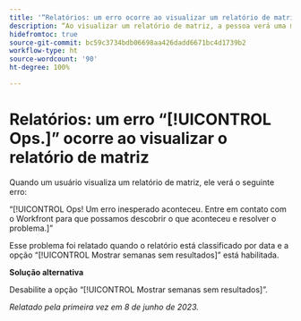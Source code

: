 ```yaml
---
title: '“Relatórios: um erro ocorre ao visualizar um relatório de matriz”'
description: “Ao visualizar um relatório de matriz, a pessoa verá uma mensagem de erro.”
hidefromtoc: true
source-git-commit: bc59c3734bdb06698aa426dadd6671bc4d1739b2
workflow-type: ht
source-wordcount: '90'
ht-degree: 100%

---
```



# Relatórios: um erro “[!UICONTROL Ops.]” ocorre ao visualizar o relatório de matriz

Quando um usuário visualiza um relatório de matriz, ele verá o seguinte erro:

“[!UICONTROL Ops! Um erro inesperado aconteceu. Entre em contato com o Workfront para que possamos descobrir o que aconteceu e resolver o problema.]”

Esse problema foi relatado quando o relatório está classificado por data e a opção “[!UICONTROL Mostrar semanas sem resultados]” está habilitada.

**Solução alternativa**

Desabilite a opção “[!UICONTROL Mostrar semanas sem resultados]”.

_Relatado pela primeira vez em 8 de junho de 2023._

